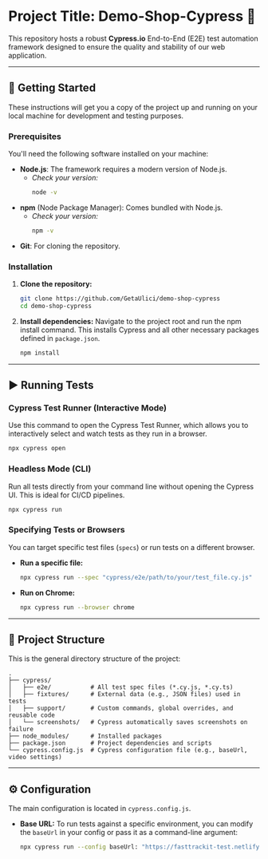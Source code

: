 # Project Title: Demo-Shop-Cypress 🧪

This repository hosts a robust **Cypress.io** End-to-End (E2E) test automation framework designed to ensure the quality and stability of our web application.

---

## 🚀 Getting Started

These instructions will get you a copy of the project up and running on your local machine for development and testing purposes.

### Prerequisites

You'll need the following software installed on your machine:

- **Node.js**: The framework requires a modern version of Node.js.
  - _Check your version:_
    ```bash
    node -v
    ```
- **npm** (Node Package Manager): Comes bundled with Node.js.
  - _Check your version:_
    ```bash
    npm -v
    ```
- **Git**: For cloning the repository.

### Installation

1.  **Clone the repository:**

    ```bash
    git clone https://github.com/GetaUlici/demo-shop-cypress
    cd demo-shop-cypress
    ```

2.  **Install dependencies:**
    Navigate to the project root and run the npm install command. This installs Cypress and all other necessary packages defined in `package.json`.

    ```bash
    npm install
    ```

---

## ▶️ Running Tests

### Cypress Test Runner (Interactive Mode)

Use this command to open the Cypress Test Runner, which allows you to interactively select and watch tests as they run in a browser.

```bash
npx cypress open
```

### Headless Mode (CLI)

Run all tests directly from your command line without opening the Cypress UI. This is ideal for CI/CD pipelines.

```bash
npx cypress run
```

### Specifying Tests or Browsers

You can target specific test files (`specs`) or run tests on a different browser.

- **Run a specific file:**
  ```bash
  npx cypress run --spec "cypress/e2e/path/to/your/test_file.cy.js"
  ```
- **Run on Chrome:**
  ```bash
  npx cypress run --browser chrome
  ```

---

## 📁 Project Structure

This is the general directory structure of the project:

```
.
├── cypress/
│   ├── e2e/           # All test spec files (*.cy.js, *.cy.ts)
│   ├── fixtures/      # External data (e.g., JSON files) used in tests
│   ├── support/       # Custom commands, global overrides, and reusable code
│   └── screenshots/   # Cypress automatically saves screenshots on failure
├── node_modules/      # Installed packages
├── package.json       # Project dependencies and scripts
└── cypress.config.js  # Cypress configuration file (e.g., baseUrl, video settings)
```

---

## ⚙️ Configuration

The main configuration is located in `cypress.config.js`.

- **Base URL:**
  To run tests against a specific environment, you can modify the `baseUrl` in your config or pass it as a command-line argument:

  ```bash
  npx cypress run --config baseUrl: "https://fasttrackit-test.netlify.app/#/"
  ```
